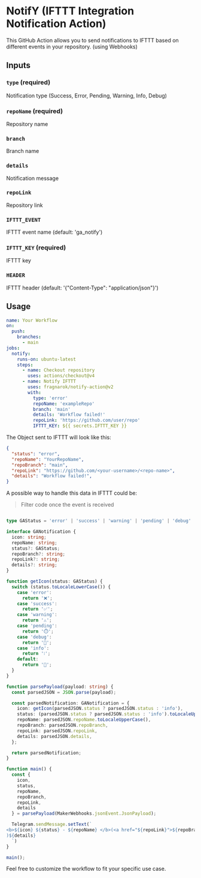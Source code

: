 NotifY (IFTTT Integration Notification Action)
=====================================

This GitHub Action allows you to send notifications to IFTTT based on different events in your repository. (using Webhooks)

Inputs
------

### `type` (required)

Notification type (Success, Error, Pending, Warning, Info, Debug)

### `repoName` (required)

Repository name

### `branch`

Branch name

### `details`

Notification message

### `repoLink`

Repository link

### `IFTTT_EVENT`

IFTTT event name (default: 'ga\_notify')

### `IFTTT_KEY` (required)

IFTTT key

### `HEADER`

IFTTT header (default: '{"Content-Type": "application/json"}')

Usage
-----
 

```yaml
name: Your Workflow  
on:   
  push:     
    branches:     
      - main 
jobs:   
  notify:     
    runs-on: ubuntu-latest     
    steps:     
      - name: Checkout repository       
        uses: actions/checkout@v4      
      - name: Notify IFTTT       
        uses: fragnarok/notify-action@v2
        with:         
          type: 'error'         
          repoName: 'exampleRepo'         
          branch: 'main'         
          details: 'Workflow failed!'         
          repoLink: 'https://github.com/user/repo'        
          IFTTT_KEY: ${{ secrets.IFTTT_KEY }}
```

The Object sent to IFTTT will look like this:

```json
{
  "status": "error",
  "repoName": "YourRepoName",
  "repoBranch": "main",
  "repoLink": "https://github.com/<your-username>/<repo-name>",
  "details": "Workflow failed!",
}
```


A possible way to handle this data in IFTTT could be:

> Filter code once the event is received


```typescript

type GAStatus = 'error' | 'success' | 'warning' | 'pending' | 'debug' | 'info';

interface GANotification {
  icon: string;
  repoName: string;
  status?: GAStatus;
  repoBranch?: string;
  repoLink?: string;
  details?: string;
}

function getIcon(status: GAStatus) {
  switch (status.toLocaleLowerCase()) {
    case 'error':
      return '❌';
    case 'success':
      return '✅';
    case 'warning':
      return '⚠️';
    case 'pending':
      return '⏱️';
    case 'debug':
      return '🔨';
    case 'info':
      return '❕';
    default:
      return '🤖';
  }
}

function parsePayload(payload: string) {
  const parsedJSON = JSON.parse(payload);

  const parsedNotification: GANotification = {
    icon: getIcon(parsedJSON.status ? parsedJSON.status : 'info'),
    status: (parsedJSON.status ? parsedJSON.status : 'info').toLocaleUpperCase(),
    repoName: parsedJSON.repoName.toLocaleUpperCase(),
    repoBranch: parsedJSON.repoBranch,
    repoLink: parsedJSON.repoLink,
    details: parsedJSON.details,
  };

  return parsedNotification;
}

function main() {
  const {
    icon,
    status,
    repoName,
    repoBranch,
    repoLink,
    details
  } = parsePayload(MakerWebhooks.jsonEvent.JsonPayload);

  Telegram.sendMessage.setText(`
<b>${icon} ${status} - ${repoName} </b>(<a href="${repoLink}">${repoBranch}</a>
)${details}
  `)
}

main();
```

Feel free to customize the workflow to fit your specific use case.
